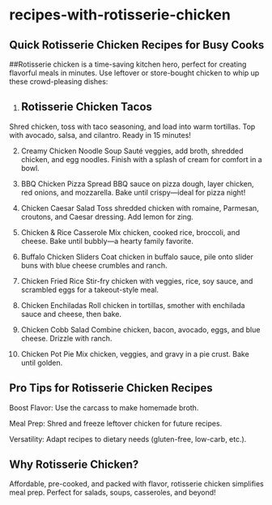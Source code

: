 # recipes-with-rotisserie-chicken
## Quick Rotisserie Chicken Recipes for Busy Cooks
##Rotisserie chicken is a time-saving kitchen hero, perfect for creating flavorful meals in minutes. Use leftover or store-bought chicken to whip up these crowd-pleasing dishes:

1. ## Rotisserie Chicken Tacos
Shred chicken, toss with taco seasoning, and load into warm tortillas. Top with avocado, salsa, and cilantro. Ready in 15 minutes!

2. Creamy Chicken Noodle Soup
Sauté veggies, add broth, shredded chicken, and egg noodles. Finish with a splash of cream for comfort in a bowl.

3. BBQ Chicken Pizza
Spread BBQ sauce on pizza dough, layer chicken, red onions, and mozzarella. Bake until crispy—ideal for pizza night!

4. Chicken Caesar Salad
Toss shredded chicken with romaine, Parmesan, croutons, and Caesar dressing. Add lemon for zing.

5. Chicken & Rice Casserole
Mix chicken, cooked rice, broccoli, and cheese. Bake until bubbly—a hearty family favorite.

6. Buffalo Chicken Sliders
Coat chicken in buffalo sauce, pile onto slider buns with blue cheese crumbles and ranch.

7. Chicken Fried Rice
Stir-fry chicken with veggies, rice, soy sauce, and scrambled eggs for a takeout-style meal.

8. Chicken Enchiladas
Roll chicken in tortillas, smother with enchilada sauce and cheese, then bake.

9. Chicken Cobb Salad
Combine chicken, bacon, avocado, eggs, and blue cheese. Drizzle with ranch.

10. Chicken Pot Pie
Mix chicken, veggies, and gravy in a pie crust. Bake until golden.

## Pro Tips for Rotisserie Chicken Recipes

Boost Flavor: Use the carcass to make homemade broth.

Meal Prep: Shred and freeze leftover chicken for future recipes.

Versatility: Adapt recipes to dietary needs (gluten-free, low-carb, etc.).

## Why Rotisserie Chicken?
Affordable, pre-cooked, and packed with flavor, rotisserie chicken simplifies meal prep. Perfect for salads, soups, casseroles, and beyond!
